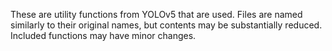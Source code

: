 These are utility functions from YOLOv5 that are used.  Files are named similarly to their original names, but contents may be substantially reduced.  Included functions may have minor changes.